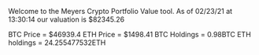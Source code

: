 Welcome to the Meyers Crypto Portfolio Value tool. 
As of 02/23/21 at 13:30:14 our valuation is $82345.26 

BTC Price = $46939.4
 ETH Price = $1498.41
BTC Holdings = 0.98BTC
 ETH holdings = 24.255477532ETH 
